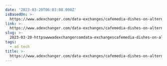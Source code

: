 ```yaml
---
date: '2023-03-20T06:03:08.000Z'
isBasedOn: >-
  https://www.adexchanger.com/data-exchanges/cafemedia-dishes-on-alternative-ids/
link: >-
  https://www.adexchanger.com/data-exchanges/cafemedia-dishes-on-alternative-ids/
slug: >-
  2023-03-20-httpswwwadexchangercomdata-exchangescafemedia-dishes-on-alternative-ids
tags:
  - ad tech
title: >-
  https://www.adexchanger.com/data-exchanges/cafemedia-dishes-on-alternative-ids/
---
```


